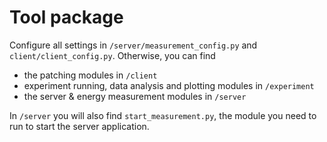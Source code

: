 # Tool package
Configure all settings in `/server/measurement_config.py` and `client/client_config.py`. Otherwise, you can find
- the patching modules in `/client`
- experiment running, data analysis and plotting modules in `/experiment`
- the server & energy measurement modules in `/server`

In `/server` you will also find `start_measurement.py`, the module you need to run to start the server application.
